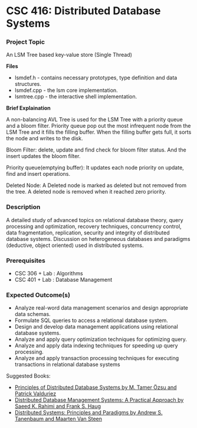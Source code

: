 # CSC 416: Distributed Database Systems

### Project Topic
An LSM Tree based key-value store (Single Thread)

**Files**

 - lsmdef.h - contains necessary prototypes, type definition and data structures.
 - lsmdef.cpp - the lsm core implementation.
 - lsmtree.cpp - the interactive shell implementation.
 
 **Brief Explaination**
 
 A non-balancing AVL Tree is used for the LSM Tree with a priority queue and a bloom filter. Priority queue pop out the most infrequent node from the LSM Tree and it fills the filling buffer. When the filling buffer gets full, it sorts the node and writes to the disk.
 
Bloom Filter: delete, update and find check for bloom filter status. And the insert updates the bloom filter.

Priority queue(emptying buffer): It updates each node priority on update, find and insert operations.

Deleted Node: A Deleted node is marked as deleted but not removed from the tree. A deleted node is removed when it reached zero
priority.

### Description
A detailed study of advanced topics on relational database theory, query processing and optimization, recovery techniques, concurrency control, data fragmentation, replication, security and integrity of distributed database systems. Discussion on heterogeneous databases and paradigms (deductive, object oriented) used in distributed systems.

### Prerequisites
- CSC 306 + Lab : Algorithms
- CSC 401 + Lab : Database Management

### Expected Outcome(s)
- Analyze real-word data management scenarios and design appropriate data schemas.
- Formulate SQL queries to access a relational database system.
- Design and develop data management applications using relational database systems.
- Analyze and apply query optimization techniques for optimizing query.
- Analyze and apply data indexing techniques for speeding up query processing.
- Analyze and apply transaction processing techniques for executing transactions in relational database systems

Suggested Books:
- [Principles of Distributed Database Systems by M. Tamer Özsu and Patrick Valduriez](https://www.amazon.com/Principles-Distributed-Database-Systems-Tamer/dp/1441988335)
- [Distributed Database Management Systems: A Practical Approach by Saeed K. Rahimi and Frank S. Haug](https://www.amazon.com/Distributed-Database-Management-Systems-Practical/dp/047040745X)
- [Distributed Systems: Principles and Paradigms by Andrew S. Tanenbaum and Maarten Van Steen](https://www.amazon.com/Distributed-Systems/dp/1292025522/ref=dp_ob_title_bk)
